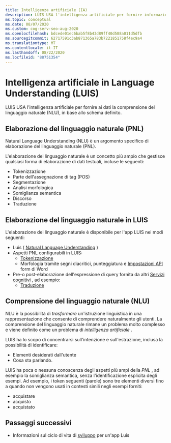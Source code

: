 ```yaml
---
title: Intelligenza artificiale (IA)
description: LUIS USA l'intelligenza artificiale per fornire informazioni sulla lingua ai dati, in base allo schema definito.
ms.topic: conceptual
ms.date: 08/07/2020
ms.custom: cog-serv-seo-aug-2020
ms.openlocfilehash: bdcede01ec6bab5f8b43d89ff40d588a011d5dfb
ms.sourcegitcommit: 62717591c3ab871365a783b7221851758f4ec9a4
ms.translationtype: MT
ms.contentlocale: it-IT
ms.lasthandoff: 08/22/2020
ms.locfileid: "88751354"
---
```

# <a name="artificial-intelligence-in-language-understanding-luis"></a>Intelligenza artificiale in Language Understanding (LUIS)

LUIS USA l'intelligenza artificiale per fornire ai dati la comprensione del linguaggio naturale (NLU), in base allo schema definito.

## <a name="natural-language-processing-nlp"></a>Elaborazione del linguaggio naturale (PNL)

Natural Language Understanding (NLU) è un argomento specifico di elaborazione del linguaggio naturale (PNL).

L'elaborazione del linguaggio naturale è un concetto più ampio che gestisce qualsiasi forma di elaborazione di dati testuali, incluse le seguenti:

* Tokenizzazione
* Parte dell'assegnazione di tag (POS)
* Segmentazione
* Analisi morfologica
* Somiglianza semantica
* Discorso
* Traduzione

## <a name="natural-language-processing-in-luis"></a>Elaborazione del linguaggio naturale in LUIS

L'elaborazione del linguaggio naturale è disponibile per l'app LUIS nei modi seguenti:
* Luis ( [Natural Language Understanding](#natural-language-processing-nlp) )
* Aspetti PNL configurabili in LUIS:
    * [Tokenizzazione](luis-language-support.md#tokenization)
    * Morfologia tramite segni diacritici, punteggiatura e [Impostazioni API](luis-reference-application-settings.md) form di Word
* Pre-o post-elaborazione dell'espressione di query fornita da altri [Servizi cognitivi](../Welcome.md) , ad esempio:
    * [Traduzione](../translator/translator-info-overview.md)

## <a name="natural-language-understanding-nlu"></a>Comprensione del linguaggio naturale (NLU)

NLU è la possibilità di _trasformare_ un'istruzione linguistica in una rappresentazione che consente di comprendere naturalmente gli utenti. La comprensione del linguaggio naturale rimane un problema molto complesso e viene definito come un problema di _intelligenza artificiale_ .

LUIS ha lo scopo di concentrarsi sull'intenzione e sull'estrazione, inclusa la possibilità di identificare:
* Elementi desiderati dall'utente
* Cosa sta parlando.

LUIS ha poca o nessuna conoscenza degli aspetti più ampi della _PNL_ , ad esempio la somiglianza semantica, senza l'identificazione esplicita degli esempi. Ad esempio, i token seguenti (parole) sono tre elementi diversi fino a quando non vengono usati in contesti simili negli esempi forniti:

* acquistare
* acquisto
* acquistato

## <a name="next-steps"></a>Passaggi successivi

* Informazioni sul ciclo di vita di [sviluppo](luis-concept-app-iteration.md) per un'app Luis